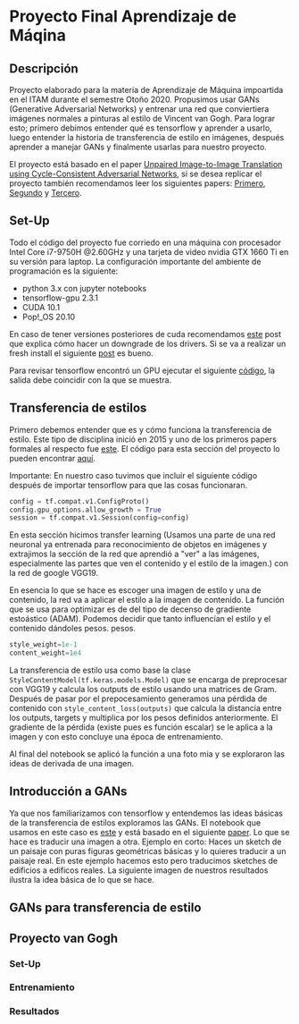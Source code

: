 # Proyecto Final Aprendizaje de Máqina

## Descripción

Proyecto elaborado para la materia de Aprendizaje de Máquina impoartida en el ITAM durante el semestre Otoño 2020. Propusimos usar GANs (Generative Adversarial 
Networks)
y entrenar una red que conviertiera imágenes normales a pinturas al estilo de Vincent van Gogh. Para lograr esto; primero debimos entender qué es tensorflow y 
aprender
a usarlo, luego entender la historia de transferencia de estilo en imágenes, después aprender a manejar GANs y finalmente usarlas para nuestro proyecto.

El proyecto está basado en el paper [Unpaired Image-to-Image Translation using Cycle-Consistent Adversarial Networks](https://arxiv.org/abs/1703.10593), si se desea
replicar el proyecto también recomendamos leer los siguientes papers: [Primero](https://arxiv.org/abs/1502.03167),  [Segundo](https://arxiv.org/abs/1607.08022) y 
[Tercero](https://arxiv.org/abs/1508.06576). 

## Set-Up
Todo el código del proyecto fue corriedo en una máquina con procesador Intel Core i7-9750H @2.60GHz y una tarjeta de video nvidia GTX 1660 Ti en su versión para 
laptop. La configuración importante del ambiente de programación es la siguiente:
* python 3.x con jupyter notebooks
* tensorflow-gpu 2.3.1
* CUDA 10.1
* Pop!_OS 20.10


En caso de tener versiones posteriores de cuda recomendamos [este](https://medium.com/@praveenkrishna/downgrade-cuda-for-tensorflow-gpu-17831db59099) post que explica
cómo hacer un downgrade de los drivers. Si se va a realizar un fresh install el siguiente 
[post](https://towardsdatascience.com/installing-tensorflow-gpu-in-ubuntu-20-04-4ee3ca4cb75d) es bueno.

Para revisar tensorflow encontró un GPU ejecutar el siguiente [código](https://github.com/FranciscoBuru/ML/blob/master/PFinal/src/Untitled.ipynb), la salida debe
coincidir con la que se muestra.

## Transferencia de estilos
Primero debemos entender que es y cómo funciona la transferencia de estilo. Este tipo de disciplina inició en 2015 y uno de los primeros papers formales
al respecto fue [este](https://arxiv.org/pdf/1508.06576.pdf). El código para esta sección del proyecto lo pueden encontrar 
[aquí](https://github.com/FranciscoBuru/ML/blob/master/PFinal/src/Tut_NST.ipynb). 

Importante: En nuestro caso tuvimos que incluir el siguiente código después de importar tensorflow para que las cosas funcionaran.

```python
config = tf.compat.v1.ConfigProto()
config.gpu_options.allow_growth = True
session = tf.compat.v1.Session(config=config)
```
En esta sección hicimos transfer learning (Usamos una parte de una red neuronal ya entrenada para reconocimiento de objetos en imágenes y extrajimos la sección de 
la red que aprendió a "ver" a las imágenes, especialmente las partes que ven el contenido y el estilo de la imagen.) con la red de google VGG19.

En esencia lo que se hace es escoger una imagen de estilo y una de contenido, la red va a aplicar el estilo a la imagen de contenido. La función que se usa para 
optimizar es de del tipo de decenso de gradiente estoástico (ADAM). Podemos decidir que tanto influencían el estilo y el contenido dándoles pesos. 
pesos.
````python
style_weight=1e-1
content_weight=1e4
````
La transferencia de estilo usa como base la clase `StyleContentModel(tf.keras.models.Model)` que se encarga de preprocesar con VGG19 y calcula los outputs de 
estilo usando una matrices de Gram. Después de pasar por el prepocesamiento generamos una pérdida de contenido con `style_content_loss(outputs)` que calcula 
la distancia entre los outputs, targets y multiplica por los pesos definidos anteriormente. El gradiente de la pérdida (existe pues es función escalar) se le aplica
a la imagen y con esto concluye una época de entrenamiento. 

Al final del notebook se aplicó la función a una foto mia y se exploraron las ideas de derivada de una imagen. 

## Introducción a GANs
Ya que nos familiarizamos con tensorflow y entendemos las ideas básicas de la transferencia de estilos exploramos las GANs. El notebook que usamos en este 
caso es [este](https://github.com/FranciscoBuru/ML/blob/master/PFinal/src/Pix2Pix.ipynb) y está basado en el siguiente [paper](https://arxiv.org/pdf/1611.07004.pdf).
Lo que se hace es traducir una imagen a otra. Ejemplo en corto: Haces un sketch de un paisaje con puras figuras geométricas básicas y lo quieres traducir a un 
paisaje real. En este ejemplo hacemos esto pero traducimos sketches de edificios a edificos reales. La siguiente imagen de nuestros resultados ilustra la idea 
básica de lo que se hace. 


## GANs para transferencia de estilo

## Proyecto van Gogh
### Set-Up
### Entrenamiento
### Resultados
